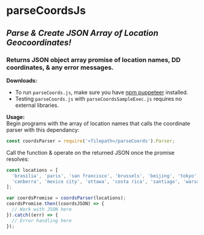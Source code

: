 # parseCoordsJs
## _Parse & Create JSON Array of Location Geocoordinates!_</br>
### Returns JSON object array promise of location names, DD coordinates, & any error messages.

__Downloads:__
* To run `parseCoords.js`, make sure you have [npm puppeteer](https://www.npmjs.com/package/puppeteer) installed.
* Testing `parseCoords.js` with `parseCoordsSampleExec.js` requires no external libraries.

__Usage:__</br>
Begin programs with the array of location names that calls the coordinate parser with this dependancy:
```javascript
const coordsParser = require('<filepath>/parseCoords').Parser;
```
Call the function & operate on the returned JSON once the promise resolves:
```javascript
const locations = [
  'brasilia', 'paris', 'san francisco', 'brussels', 'beijing', 'tokyo', 'cape town', 
  'canberra', 'mexico city', 'ottawa', 'costa rica', 'santiago', 'warsaw', 'moscow'
];

var coordsPromise = coordsParser(locations);
coordsPromise.then((coordsJSON) => {
  // Work with JSON here
}).catch((err) => {
  // Error handling here
});
```
